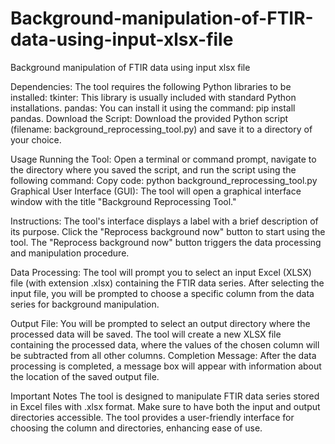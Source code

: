 # Background-manipulation-of-FTIR-data-using-input-xlsx-file
Background manipulation of FTIR data using input xlsx file

Dependencies: The tool requires the following Python libraries to be installed:
tkinter: This library is usually included with standard Python installations.
pandas: You can install it using the command: pip install pandas.
Download the Script: Download the provided Python script (filename: background_reprocessing_tool.py) and save it to a directory of your choice.

Usage
Running the Tool: Open a terminal or command prompt, navigate to the directory where you saved the script, and run the script using the following command:
Copy code: python background_reprocessing_tool.py
Graphical User Interface (GUI): The tool will open a graphical interface window with the title "Background Reprocessing Tool."

Instructions:
The tool's interface displays a label with a brief description of its purpose. Click the "Reprocess background now" button to start using the tool.
The "Reprocess background now" button triggers the data processing and manipulation procedure.

Data Processing:
The tool will prompt you to select an input Excel (XLSX) file (with extension .xlsx) containing the FTIR data series.
After selecting the input file, you will be prompted to choose a specific column from the data series for background manipulation.

Output File:
You will be prompted to select an output directory where the processed data will be saved.
The tool will create a new XLSX file containing the processed data, where the values of the chosen column will be subtracted from all other columns.
Completion Message: After the data processing is completed, a message box will appear with information about the location of the saved output file.

Important Notes
The tool is designed to manipulate FTIR data series stored in Excel files with .xlsx format.
Make sure to have both the input and output directories accessible.
The tool provides a user-friendly interface for choosing the column and directories, enhancing ease of use.
